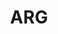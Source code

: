 ---
title: ARG
crosslinks:
- youtubefactsbot
- u_imguralbumbot
- youtubot
- Petscop
- gamedetectives
- rickandmorty
- thenext
- NightMind
- gunters_lounge
- lot2046
- nosleep
- 21eq8vb
- NewsOfTheWeird
- conspiracy
- op011
- mysteryGWW
- zeropointenergy
- thisisnotapuzzle
- washingtondc
- TheForestInTheVoid
---